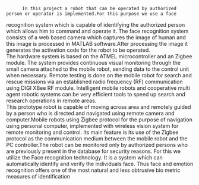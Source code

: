           In this project a robot that can be operated by authorized person or operator is implemented.For this purpose we use a face
recognition system which is capable of identifying the authorized person which allows him to command and operate it.
The face recognition system consists of a web based camera which captures the image of human and this image is processed in MATLAB
software.After processing the image it generates the activation code for the robot to be operated.   
          The hardware system is based on the ATMEL microcontroller and an Zigbee module. The system provides continuous visual monitoring
through the small camera attached to the mobile robot, sending data to the control unit when necessary. Remote testing is done on the
mobile robot for search and rescue missions via an established radio frequency (RF) communication using DIGI XBee RF module. 
Intelligent mobile robots and cooperative multi agent robotic systems can be very efficient tools to speed up search and research
operations in remote areas.  
          This prototype robot is capable of moving across area and remotely guided by a person who is directed and navigated using remote
camera and computer.Mobile robots using Zigbee protocol for the purpose of navigation using personal computer, implemented with wireless
vision system for remote monitoring and control. Its main feature is its use of the Zigbee protocol as the communication medium between the
mobile robot and the PC controller.The robot can be monitored only by authorized persons who are previously present in the database for
security reasons. For this we utilize the Face recognition technology. It is a system which can automatically identify and verify the
individuals face. Thus face and emotion recognition offers one of the most natural and less obtrusive bio metric measures of identification

